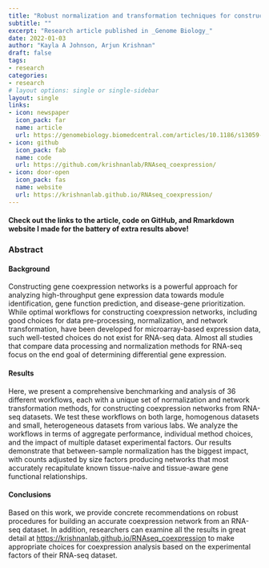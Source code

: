 ```yaml
---
title: "Robust normalization and transformation techniques for constructing gene coexpression networks from RNA-seq data"
subtitle: ""
excerpt: "Research article published in _Genome Biology_"
date: 2022-01-03
author: "Kayla A Johnson, Arjun Krishnan"
draft: false
tags:
- research
categories:
- research
# layout options: single or single-sidebar
layout: single
links:
- icon: newspaper
  icon_pack: far
  name: article
  url: https://genomebiology.biomedcentral.com/articles/10.1186/s13059-021-02568-9/
- icon: github
  icon_pack: fab
  name: code
  url: https://github.com/krishnanlab/RNAseq_coexpression/
- icon: door-open
  icon_pack: fas
  name: website
  url: https://krishnanlab.github.io/RNAseq_coexpression/
---
```


#### Check out the links to the article, code on GitHub, and Rmarkdown website I made for the battery of extra results above!

### Abstract
#### Background
Constructing gene coexpression networks is a powerful approach for analyzing high-throughput gene expression data towards module identification, gene function prediction, and disease-gene prioritization. While optimal workflows for constructing coexpression networks, including good choices for data pre-processing, normalization, and network transformation, have been developed for microarray-based expression data, such well-tested choices do not exist for RNA-seq data. Almost all studies that compare data processing and normalization methods for RNA-seq focus on the end goal of determining differential gene expression.

#### Results
Here, we present a comprehensive benchmarking and analysis of 36 different workflows, each with a unique set of normalization and network transformation methods, for constructing coexpression networks from RNA-seq datasets. We test these workflows on both large, homogenous datasets and small, heterogeneous datasets from various labs. We analyze the workflows in terms of aggregate performance, individual method choices, and the impact of multiple dataset experimental factors. Our results demonstrate that between-sample normalization has the biggest impact, with counts adjusted by size factors producing networks that most accurately recapitulate known tissue-naive and tissue-aware gene functional relationships.

#### Conclusions
Based on this work, we provide concrete recommendations on robust procedures for building an accurate coexpression network from an RNA-seq dataset. In addition, researchers can examine all the results in great detail at https://krishnanlab.github.io/RNAseq_coexpression to make appropriate choices for coexpression analysis based on the experimental factors of their RNA-seq dataset.




